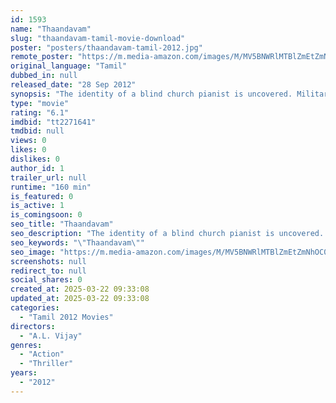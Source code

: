 ```yaml
---
id: 1593
name: "Thaandavam"
slug: "thaandavam-tamil-movie-download"
poster: "posters/thaandavam-tamil-2012.jpg"
remote_poster: "https://m.media-amazon.com/images/M/MV5BNWRlMTBlZmEtZmNhOC00ZDdlLTkxNmMtODNhMmI4YWQwYzBkXkEyXkFqcGdeQXVyMTEzNzg0Mjkx._V1_SX300.jpg"
original_language: "Tamil"
dubbed_in: null
released_date: "28 Sep 2012"
synopsis: "The identity of a blind church pianist is uncovered. Military officer Shiva Kumar is on the run as an accused fugitive, and is attempting to take revenge against those who killed his wife."
type: "movie"
rating: "6.1"
imdbid: "tt2271641"
tmdbid: null
views: 0
likes: 0
dislikes: 0
author_id: 1
trailer_url: null
runtime: "160 min"
is_featured: 0
is_active: 1
is_comingsoon: 0
seo_title: "Thaandavam"
seo_description: "The identity of a blind church pianist is uncovered. Military officer Shiva Kumar is on the run as an accused fugitive, and is attempting to take revenge against those who killed his wife."
seo_keywords: "\"Thaandavam\""
seo_image: "https://m.media-amazon.com/images/M/MV5BNWRlMTBlZmEtZmNhOC00ZDdlLTkxNmMtODNhMmI4YWQwYzBkXkEyXkFqcGdeQXVyMTEzNzg0Mjkx._V1_SX300.jpg"
screenshots: null
redirect_to: null
social_shares: 0
created_at: 2025-03-22 09:33:08
updated_at: 2025-03-22 09:33:08
categories:
  - "Tamil 2012 Movies"
directors:
  - "A.L. Vijay"
genres:
  - "Action"
  - "Thriller"
years:
  - "2012"
---
```

